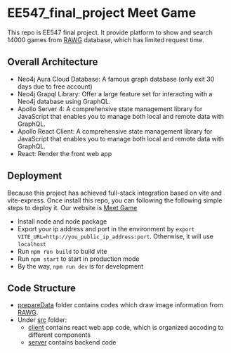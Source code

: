 # EE547_final_project Meet Game
This repo is EE547 final project. It provide platform to show and search 14000 games from [RAWG](https://rawg.io/) database, which has limited request time.

## Overall Architecture

- Neo4j Aura Cloud Database: A famous graph database (only exit 30 days due to free account)
- Neo4j Grapql Library: Offer a large feature set for interacting with a Neo4j database using GraphQL.
- Apollo Server 4: A comprehensive state management library for JavaScript that enables you to manage both local and remote data with GraphQL.
- Apollo React Client: A comprehensive state management library for JavaScript that enables you to manage both local and remote data with GraphQL. 
- React: Render the front web app
  
## Deployment
Because this project has achieved full-stack integration based on vite and vite-express. Once install this repo, you can following the following simple steps to deploy it. Our website is [Meet Game](http://3.13.47.159:3001)
- Install node and node package
- Export your ip address and port in the environment by `export VITE_URL=http://you_public_ip_address:port`. Otherwise, it will use `localhost`
- Run `npm run build` to build vite
- Run `npm start` to start in production mode
- By the way, `npm run dev` is for development


## Code Structure
- [prepareData](prepareData) folder contains codes which draw image information from [RAWG](https://rawg.io/). 
- Under [src](src) folder:
  - [client](src/client/) contains react web app code, which is organized accoding to different components
  - [server](src/server/) contains backend code
